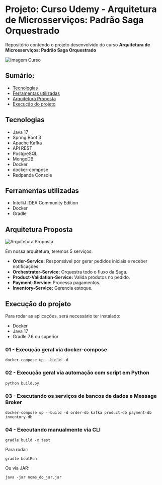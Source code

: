<h1>Projeto: Curso Udemy - Arquitetura de Microsserviços: Padrão Saga Orquestrado</h1>

<p>Repositório contendo o projeto desenvolvido do curso <strong>Arquitetura de Microsserviços: Padrão Saga Orquestrado</strong></p>

<img src="https://github.com/user-attachments/assets/90f9b78f-63df-4055-a6d4-5b67cf1b8697" alt="Imagem Curso">

<h2>Sumário:</h2>
<ul>
  <li><a href="#tecnologias">Tecnologias</a></li>
  <li><a href="#ferramentas">Ferramentas utilizadas</a></li>
  <li><a href="#arquitetura">Arquitetura Proposta</a></li>
  <li><a href="#execucao">Execução do projeto</a></li>
</ul>

<h2 id="tecnologias">Tecnologias</h2>
<ul>
  <li>Java 17</li>
  <li>Spring Boot 3</li>
  <li>Apache Kafka</li>
  <li>API REST</li>
  <li>PostgreSQL</li>
  <li>MongoDB</li>
  <li>Docker</li>
  <li>docker-compose</li>
  <li>Redpanda Console</li>
</ul>

<h2 id="ferramentas">Ferramentas utilizadas</h2>
<ul>
  <li>IntelliJ IDEA Community Edition</li>
  <li>Docker</li>
  <li>Gradle</li>
</ul>

<h2 id="arquitetura">Arquitetura Proposta</h2>
<img src="https://github.com/user-attachments/assets/5a0c32cc-54a3-49c6-9547-d166591acb6f" alt="Arquitetura Proposta">

<p>Em nossa arquitetura, teremos 5 serviços:</p>
<ul>
  <li><strong>Order-Service:</strong> Responsável por gerar pedidos iniciais e receber notificações.</li>
  <li><strong>Orchestrator-Service:</strong> Orquestra todo o fluxo da Saga.</li>
  <li><strong>Product-Validation-Service:</strong> Valida produtos no pedido.</li>
  <li><strong>Payment-Service:</strong> Processa pagamentos.</li>
  <li><strong>Inventory-Service:</strong> Gerencia estoque.</li>
</ul>

<h2 id="execucao">Execução do projeto</h2>
<p>Para rodar as aplicações, será necessário ter instalado:</p>
<ul>
  <li>Docker</li>
  <li>Java 17</li>
  <li>Gradle 7.6 ou superior</li>
</ul>

<h3>01 - Execução geral via docker-compose</h3>
<pre><code>docker-compose up --build -d</code></pre>

<h3>02 - Execução geral via automação com script em Python</h3>
<pre><code>python build.py</code></pre>

<h3>03 - Executando os serviços de bancos de dados e Message Broker</h3>
<pre><code>docker-compose up --build -d order-db kafka product-db payment-db inventory-db</code></pre>

<h3>04 - Executando manualmente via CLI</h3>
<pre><code>gradle build -x test</code></pre>
<p>Para rodar:</p>
<pre><code>gradle bootRun</code></pre>
<p>Ou via JAR:</p>
<pre><code>java -jar nome_do_jar.jar</code></pre>
